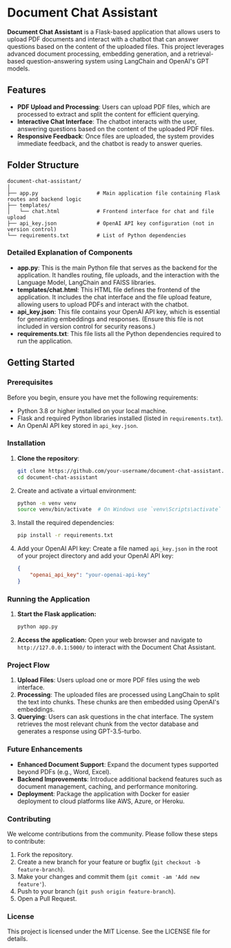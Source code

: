 # Document Chat Assistant

**Document Chat Assistant** is a Flask-based application that allows users to upload PDF documents and interact with a chatbot that can answer questions based on the content of the uploaded files. This project leverages advanced document processing, embedding generation, and a retrieval-based question-answering system using LangChain and OpenAI's GPT models.

## Features

- **PDF Upload and Processing**: Users can upload PDF files, which are processed to extract and split the content for efficient querying.
- **Interactive Chat Interface**: The chatbot interacts with the user, answering questions based on the content of the uploaded PDF files.
- **Responsive Feedback**: Once files are uploaded, the system provides immediate feedback, and the chatbot is ready to answer queries.

## Folder Structure

```
document-chat-assistant/
│
├── app.py                   # Main application file containing Flask routes and backend logic
├── templates/
│   └── chat.html            # Frontend interface for chat and file upload
├── api_key.json             # OpenAI API key configuration (not in version control)
└── requirements.txt         # List of Python dependencies
```

### Detailed Explanation of Components

- **app.py**: This is the main Python file that serves as the backend for the application. It handles routing, file uploads, and the interaction with the Language Model, LangChain and FAISS libraries.
- **templates/chat.html**: This HTML file defines the frontend of the application. It includes the chat interface and the file upload feature, allowing users to upload PDFs and interact with the chatbot.
- **api_key.json**: This file contains your OpenAI API key, which is essential for generating embeddings and responses. (Ensure this file is not included in version control for security reasons.)
- **requirements.txt**: This file lists all the Python dependencies required to run the application. 

## Getting Started

### Prerequisites

Before you begin, ensure you have met the following requirements:

- Python 3.8 or higher installed on your local machine.
- Flask and required Python libraries installed (listed in `requirements.txt`).
- An OpenAI API key stored in `api_key.json`.

### Installation

1. **Clone the repository**:
   ```bash
   git clone https://github.com/your-username/document-chat-assistant.git
   cd document-chat-assistant

2. Create and activate a virtual environment:

   ```bash
   python -m venv venv
   source venv/bin/activate  # On Windows use `venv\Scripts\activate`
   ```

3. Install the required dependencies:

   ```bash
   pip install -r requirements.txt
   ```

4. Add your OpenAI API key:
Create a file named `api_key.json` in the root of your project directory and add your OpenAI API key:

   ```json
   {
       "openai_api_key": "your-openai-api-key"
   }
   ```

### Running the Application

1. **Start the Flask application:**

   ```bash
   python app.py
   ```

2. **Access the application:**
Open your web browser and navigate to `http://127.0.0.1:5000/` to interact with the Document Chat Assistant.

### Project Flow
1. **Upload Files**: Users upload one or more PDF files using the web interface.
2. **Processing**: The uploaded files are processed using LangChain to split the text into chunks. These chunks are then embedded using OpenAI's embeddings.
3. **Querying**: Users can ask questions in the chat interface. The system retrieves the most relevant chunk from the vector database and generates a response using GPT-3.5-turbo.

### Future Enhancements

- **Enhanced Document Support**: Expand the document types supported beyond PDFs (e.g., Word, Excel).
- **Backend Improvements**: Introduce additional backend features such as document management, caching, and performance monitoring.
- **Deployment**: Package the application with Docker for easier deployment to cloud platforms like AWS, Azure, or Heroku.

### Contributing

We welcome contributions from the community. Please follow these steps to contribute:

1. Fork the repository.
2. Create a new branch for your feature or bugfix (`git checkout -b feature-branch`).
3. Make your changes and commit them (`git commit -am 'Add new feature'`).
4. Push to your branch (`git push origin feature-branch`).
5. Open a Pull Request.

### License

This project is licensed under the MIT License. See the LICENSE file for details.

